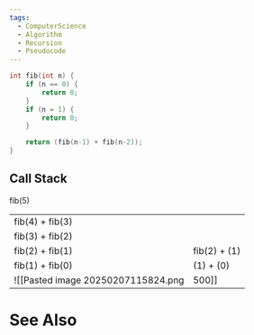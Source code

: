 ```yaml
---
tags:
  - ComputerScience
  - Algorithm
  - Recursion
  - Pseudocode
---
```

```c
int fib(int n) {
	if (n == 0) {
		return 0;	
	}
	if (n = 1) {
		return 0;
	}

	return (fib(n-1) + fib(n-2));
}
```

## Call Stack
fib(5)

|                 |              |
| --------------- | ------------ |
| fib(4) + fib(3) |              |
| fib(3) + fib(2) |              |
| fib(2) + fib(1) | fib(2) + (1) |
| fib(1) + fib(0) | (1) + (0)    |
![[Pasted image 20250207115824.png|500]]

# See Also